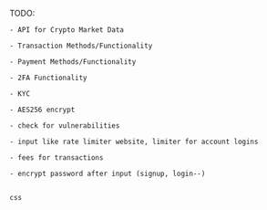  TODO:

    - API for Crypto Market Data

    - Transaction Methods/Functionality

    - Payment Methods/Functionality

    - 2FA Functionality

    - KYC 

    - AES256 encrypt

    - check for vulnerabilities

    - input like rate limiter website, limiter for account logins

    - fees for transactions

    - encrypt password after input (signup, login--)


    css

